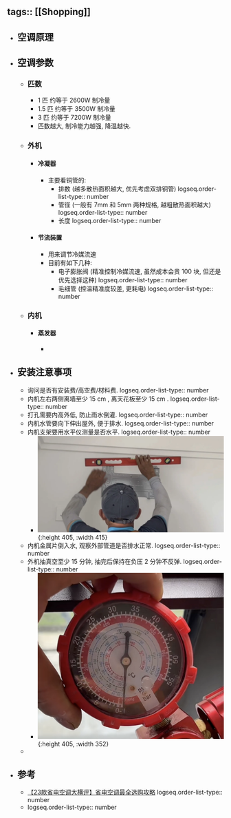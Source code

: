 tags:: [[Shopping]]
---

- ## 空调原理
- ## 空调参数
	- ### 匹数
		- 1 匹 约等于 2600W 制冷量
		- 1.5 匹 约等于 3500W 制冷量
		- 3 匹 约等于 7200W 制冷量
		- 匹数越大, 制冷能力越强, 降温越快.
	- ### 外机
		- #### 冷凝器
			- 主要看铜管的:
				- 排数 (越多散热面积越大, 优先考虑双排铜管)
				  logseq.order-list-type:: number
				- 管径 (一般有 7mm 和 5mm 两种规格, 越粗散热面积越大)
				  logseq.order-list-type:: number
				- 长度
				  logseq.order-list-type:: number
		- #### 节流装置
			- 用来调节冷媒流速
			- 目前有如下几种:
				- 电子膨胀阀 (精准控制冷媒流速, 虽然成本会贵 100 块, 但还是优先选择这种)
				  logseq.order-list-type:: number
				- 毛细管 (控温精准度较差, 更耗电)
				  logseq.order-list-type:: number
	- ### 内机
		- #### 蒸发器
			-
- ## 安装注意事项
	- 询问是否有安装费/高空费/材料费.
	  logseq.order-list-type:: number
	- 内机左右两侧离墙至少  15 cm , 离天花板至少 15 cm .
	  logseq.order-list-type:: number
	- 打孔需要内高外低, 防止雨水倒灌.
	  logseq.order-list-type:: number
	- 内机水管要向下伸出屋外, 便于排水.
	  logseq.order-list-type:: number
	- 内机支架要用水平仪测量是否水平.
	  logseq.order-list-type:: number
		- ![image.png](../assets/image_1754703133191_0.png){:height 405, :width 415}
	- 内机金属片倒入水, 观察外部管道是否排水正常.
	  logseq.order-list-type:: number
	- 外机抽真空至少 15 分钟, 抽完后保持在负压 2 分钟不反弹.
	  logseq.order-list-type:: number
		- ![image.png](../assets/image_1754704235220_0.png){:height 405, :width 352}
	-
- ## 参考
	- [【23款省电空调大横评】省电空调最全选购攻略](https://www.bilibili.com/video/BV1Euu2zKETo/?vd_source=f1fbb083ddef12dcff3388779faac201)
	  logseq.order-list-type:: number
	- logseq.order-list-type:: number
